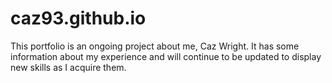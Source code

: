 # caz93.github.io

This portfolio is an ongoing project about me, Caz Wright. It has some information about my experience and will continue to be updated to display new skills as I acquire them.
